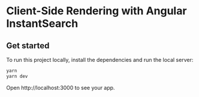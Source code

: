 # Client-Side Rendering with Angular InstantSearch

## Get started

To run this project locally, install the dependencies and run the local server:

```sh
yarn
yarn dev
```

Open http://localhost:3000 to see your app.
